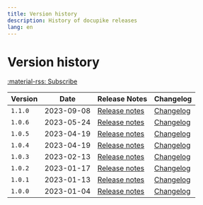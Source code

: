 ```yaml
---
title: Version history
description: History of docupike releases
lang: en
---
```


# Version history

[:material-rss: Subscribe](/releases.atom)

| Version           | Date          | Release Notes                             | Changelog                                 |
| ----------------- | ------------- | ----------------------------------------- | ----------------------------------------- |
| `1.1.0`           | 2023-09-08    | [Release notes](release-notes/v1.1.0.md)  | [Changelog](changelog.md#110-2023-09-08)  |
| `1.0.6`           | 2023-05-24    | [Release notes](release-notes/v1.0.6.md)  | [Changelog](changelog.md#106-2023-05-24)  |
| `1.0.5`           | 2023-04-19    | [Release notes](release-notes/v1.0.5.md)  | [Changelog](changelog.md#105-2023-04-26)  |
| `1.0.4`           | 2023-04-19    | [Release notes](release-notes/v1.0.4.md)  | [Changelog](changelog.md#104-2023-04-19)  |
| `1.0.3`           | 2023-02-13    | [Release notes](release-notes/v1.0.3.md)  | [Changelog](changelog.md#103-2023-02-13)  |
| `1.0.2`           | 2023-01-17    | [Release notes](release-notes/v1.0.2.md)  | [Changelog](changelog.md#102-2023-01-17)  |
| `1.0.1`           | 2023-01-13    | [Release notes](release-notes/v1.0.1.md)  | [Changelog](changelog.md#101-2023-01-13)  |
| `1.0.0`           | 2023-01-04    | [Release notes](release-notes/v1.0.0.md)  | [Changelog](changelog.md#100-2023-01-04)  |
